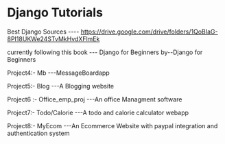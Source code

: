 # Django Tutorials 
Best Django Sources ---- https://drive.google.com/drive/folders/1QoBIaG-8PI18UKWe24STvMkHvdXFlmEk


currently following this book --- Django for Beginners by--Django for Beginners

Project4:- Mb ---MessageBoardapp 

Project5:- Blog  ---A Blogging website

Project6 :- Office_emp_proj   ---An office Managment software

Project7:- Todo/Calorie     ---A todo and calorie calculator webapp 

Project8:- MyEcom      ---An Ecommerce Website with paypal integration and authentication system
